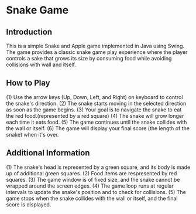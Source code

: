 # Snake Game

## Introduction

This is a simple Snake and Apple game implemented in Java
using Swing. The game provides a classic snake game play
experience where the player controls a sake that grows its
size by consuming food while avoiding collisions with wall
and itself.

## How to Play

(1) Use the arrow keys (Up, Down, Left, and Right) on keyboard to control the snake's direction.
(2) The snake starts moving in the selected direction as
soon as the game begins.
(3) Your goal is to navigate the snake to eat the red food.(represented by a red square)
(4) The snake will grow longer each time it eats food.
(5) The game continues until the snake collides with the wall or itself.
(6) The game will display your final score (the length of the snake) when it's over.

## Additional Information

(1) The snake's head is represented by a green square, and its body is made up of additional green squares.
(2) Food items are respresented by red squares.
(3) The game window is of fixed size, and the snake cannot be wrapped around the screen edges.
(4) The game loop runs at regular intervals to update the snake's position and to check for collisions.
(5) The game stops when the snake collides with the wall or itself, and the final score is displayed.